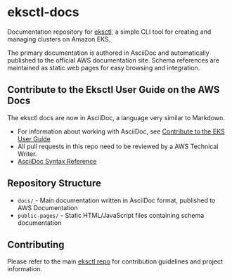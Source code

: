 # eksctl-docs

Documentation repository for [eksctl](https://github.com/weaveworks/eksctl), a simple CLI tool for creating and managing clusters on Amazon EKS.

The primary documentation is authored in AsciiDoc and automatically published to the official AWS documentation site. Schema references are maintained as static web pages for easy browsing and integration.

## Contribute to the Eksctl User Guide on the AWS Docs

The eksctl docs are now in AsciiDoc, a language very similar to Markdown.

* For information about working with AsciiDoc, see [Contribute to the EKS User Guide](https://docs.aws.amazon.com/eks/latest/userguide/contribute.html)
* All pull requests in this repo need to be reviewed by a AWS Technical Writer.
* [AsciiDoc Syntax Reference](https://docs.aws.amazon.com/eks/latest/userguide/asciidoc-syntax.html)

## Repository Structure

- `docs/` - Main documentation written in AsciiDoc format, published to AWS Documentation
- `public-pages/` - Static HTML/JavaScript files containing schema documentation

## Contributing

Please refer to the main [eksctl repo](https://github.com/eksctl-io/eksctl) for contribution guidelines and project information.
